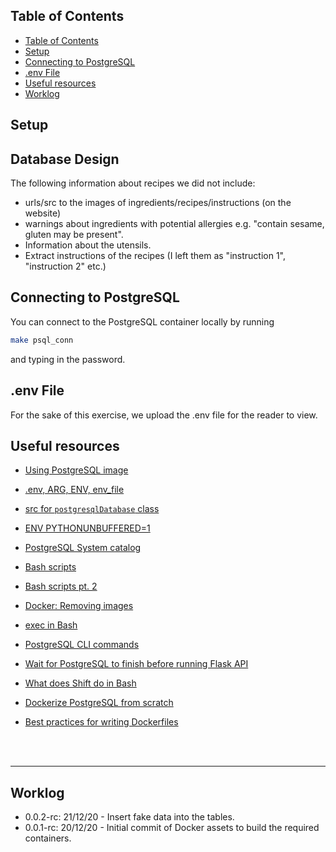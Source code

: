 ## Table of Contents

- [Table of Contents](#table-of-contents)
- [Setup](#setup)
- [Connecting to PostgreSQL](#connecting-to-postgresql)
- [.env File](#env-file)
- [Useful resources](#useful-resources)
- [Worklog](#worklog)

## Setup



## Database Design

The following information about recipes we did not include:

- urls/src to the images of ingredients/recipes/instructions (on the website)
- warnings about ingredients with potential allergies e.g. "contain sesame, gluten may be present".
- Information about the utensils.
- Extract instructions of the recipes (I left them as "instruction 1", "instruction 2" etc.)

## Connecting to PostgreSQL

You can connect to the PostgreSQL container locally by running

```bash
make psql_conn
```
and typing in the password.

## .env File

For the sake of this exercise, we upload the .env file for the reader to view.

## Useful resources

- [Using PostgreSQL image](https://hub.docker.com/_/postgres)

- [.env, ARG, ENV, env_file](https://vsupalov.com/docker-arg-env-variable-guide/)

- [src for `postgresqlDatabase` class](https://github.com/coleifer/peewee/blob/master/peewee.py)

- [ENV PYTHONUNBUFFERED=1](https://stackoverflow.com/questions/59812009/what-is-the-use-of-pythonunbuffered-in-docker-file)

- [PostgreSQL System catalog](https://severalnines.com/database-blog/understanding-and-reading-postgresql-system-catalog)

- [Bash scripts](https://stackoverflow.com/questions/34228864/stop-and-delete-docker-container-if-its-running)

- [Bash scripts pt. 2](https://stackoverflow.com/questions/12137431/test-if-a-command-outputs-an-empty-string/25496589#25496589)

- [Docker: Removing images](https://stackoverflow.com/questions/40084044/how-to-remove-docker-images-based-on-name)

- [exec in Bash](https://askubuntu.com/questions/525767/what-does-an-exec-command-do)

- [PostgreSQL CLI commands](https://www.postgresqltutorial.com/psql-commands/)

- [Wait for PostgreSQL to finish before running Flask API](https://docs.docker.com/compose/startup-order/)

- [What does Shift do in Bash](https://unix.stackexchange.com/questions/174566/what-is-the-purpose-of-using-shift-in-shell-scripts)

- [Dockerize PostgreSQL from scratch](https://docs.docker.com/engine/examples/postgresql_service/)

- [Best practices for writing Dockerfiles](https://docs.docker.com/develop/develop-images/dockerfile_best-practices/)

<br>
<br>

---

## Worklog

- 0.0.2-rc: 21/12/20 - Insert fake data into the tables.
- 0.0.1-rc: 20/12/20 - Initial commit of Docker assets to build the required containers.
